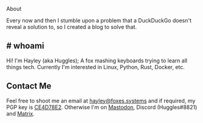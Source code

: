 <p class="menu-label">About</p>

Every now and then I stumble upon a problem that a DuckDuckGo doesn't reveal a
solution to, so I created a blog to solve that.

## # whoami

Hi! I'm Hayley (aka Huggles); A fox mashing keyboards trying to learn all things tech. Currently I'm interested in Linux, Python, Rust, Docker, etc.

## Contact Me
Feel free to shoot me an email at hayley@foxes.systems and if required, my PGP key is [CE4D78E2](/static/pgp.key). Otherwise I'm on [Mastodon](https://linuxrocks.online/@Huggles), Discord (Huggles#8821) and [Matrix](https://matrix.to/#/@huggles:matrix.org).
